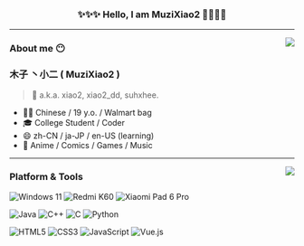 <h3 align="center">✨✨✨  Hello, I am MuziXiao2 👋✨✨✨</h3>

---

<img align="right" src="https://github-readme-stats.vercel.app/api?username=MuziXiao2&show_icons=true&rank_icon=github&theme=tokyonight">

### About me 😶

### 木子 丶小二 ( MuziXiao2 )

> 💬 a.k.a. xiao2, xiao2_dd, suhxhee.

- 🏳️‍⚧️ Chinese / 19 y.o. / Walmart bag
- 🎓 College Student / Coder
- 😄 zh-CN / ja-JP / en-US (learning)
- 💖 Anime / Comics / Games / Music

---

<img align="right" src="https://github-readme-stats.vercel.app/api/top-langs/?username=MuziXiao2&layout=donut&theme=tokyonight">

### Platform & Tools

![Windows 11](https://img.shields.io/badge/Windows_11-00adef?style=flat-square)
![Redmi K60](https://img.shields.io/badge/Redmi%20K60-FF6900?style=flat-square&logo=Xiaomi&logoColor=ffffff)
![Xiaomi Pad 6 Pro](https://img.shields.io/badge/Xiaomi_Pad_6_Pro-FF6900?style=flat-square&logo=Xiaomi&logoColor=ffffff)

![Java](https://img.shields.io/badge/-Java-f80000?style=flat-square&logo=oracle&logoColor=fff)
![C++](https://img.shields.io/badge/-C%2b%2b-00599c?style=flat-square&logo=C%2b%2b&logoColor=fff)
![C](https://img.shields.io/badge/-C-a8b9cc?style=flat-square&logo=C&logoColor=fff)
![Python](https://img.shields.io/badge/-Python-3776ab?style=flat-square&logo=python&logoColor=fff)

![HTML5](https://img.shields.io/badge/-HTML5-e34f26?style=flat-square&logo=HTML5&logoColor=fff)
![CSS3](https://img.shields.io/badge/-CSS3-1572b6?style=flat-square&logo=CSS3&labelColor=1572b6)
![JavaScript](https://img.shields.io/badge/-JavaScript-f7df1e?style=flat-square&logo=JavaScript&labelColor=f7df1e&logoColor=000)
![Vue.js](https://img.shields.io/badge/Vue.js-4FC08D?style=flat-square&logo=vuedotjs&logoColor=ffffff)




